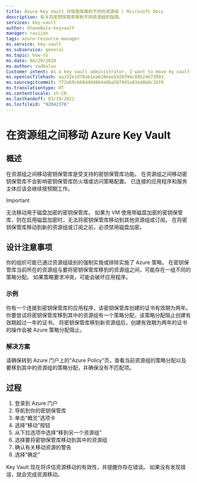 ```yaml
---
title: Azure Key Vault 将保管库移到不同的资源组 | Microsoft Docs
description: 有关将密钥保管库移到不同资源组的指南。
services: key-vault
author: ShaneBala-keyvault
manager: ravijan
tags: azure-resource-manager
ms.service: key-vault
ms.subservice: general
ms.topic: how-to
ms.date: 04/29/2020
ms.author: sudbalas
Customer intent: As a key vault administrator, I want to move my vault to another resource group.
ms.openlocfilehash: ea152e1d78ab1ea610eee5420394c89524673993
ms.sourcegitcommit: 772eb9c6684dd4864e0ba507945a83e48b8c16f0
ms.translationtype: HT
ms.contentlocale: zh-CN
ms.lasthandoff: 03/19/2021
ms.locfileid: "92042376"
---
```

# <a name="moving-an-azure-key-vault-across-resource-groups"></a>在资源组之间移动 Azure Key Vault

## <a name="overview"></a>概述

在资源组之间移动密钥保管库是受支持的密钥保管库功能。 在资源组之间移动密钥保管库不会影响密钥保管库防火墙或访问策略配置。 已连接的应用程序和服务主体应该会继续按预期工作。

> [!IMPORTANT]
> 无法移动用于磁盘加密的密钥保管库。
> 如果为 VM 使用带磁盘加密的密钥保管库，则在启用磁盘加密时，无法将密钥保管库移动到其他资源组或订阅。 在将密钥保管库移动到新的资源组或订阅之前，必须禁用磁盘加密。 

## <a name="design-considerations"></a>设计注意事项

你的组织可能已通过资源组级别的强制实施或排除实施了 Azure 策略。 在密钥保管库当前所在的资源组与要将密钥保管库移到的资源组之间，可能存在一组不同的策略分配。 如果策略要求冲突，可能会破坏应用程序。

### <a name="example"></a>示例

你有一个连接到密钥保管库的应用程序，该密钥保管库创建的证书有效期为两年。 你要尝试将密钥保管库移到其中的资源组有一个策略分配，该策略分配阻止创建有效期超过一年的证书。 将密钥保管库移到新资源组后，创建有效期为两年的证书的操作会被 Azure 策略分配阻止。

### <a name="solution"></a>解决方案

请确保转到 Azure 门户上的“Azure Policy”页，查看当前资源组的策略分配以及要移到其中的资源组的策略分配，并确保没有不匹配项。

## <a name="procedure"></a>过程

1. 登录到 Azure 门户
2. 导航到你的密钥保管库
3. 单击“概览”选项卡
4. 选择“移动”按钮
5. 从下拉选项中选择“移到另一个资源组”
6. 选择要将密钥保管库移动到其中的资源组
7. 确认有关移动资源的警告
8. 选择“确定”

Key Vault 现在将评估资源移动的有效性，并提醒你存在错误。 如果没有发现错误，就会完成资源移动。 
